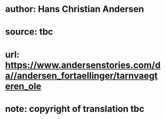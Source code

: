 # author: Hans Christian Andersen
# source: tbc
# url: https://www.andersenstories.com/da//andersen_fortaellinger/tarnvaegteren_ole
# note: copyright of translation tbc


